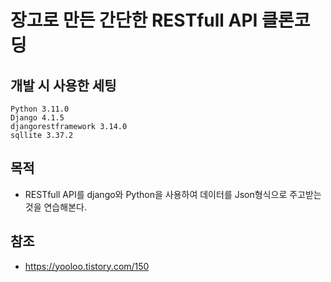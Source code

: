 # 장고로 만든 간단한 RESTfull API 클론코딩

## 개발 시 사용한 세팅
```
Python 3.11.0
Django 4.1.5
djangorestframework 3.14.0
sqllite 3.37.2
```

## 목적
* RESTfull API를 django와 Python을 사용하여 데이터를 Json형식으로 주고받는 것을 연습해본다.

## 참조
* https://yooloo.tistory.com/150
